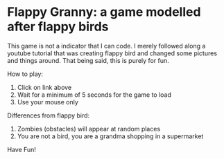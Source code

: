 # Flappy Granny: a game modelled after flappy birds
This game is not a indicator that I can code.
I merely followed along a youtube tutorial that was creating flappy bird and changed some pictures and things around. That being said, this is purely for fun.

How to play:
1) Click on link above
2) Wait for a minimum of 5 seconds for the game to load
3) Use your mouse only

Differences from flappy bird:
1) Zombies (obstacles) will appear at random places
2) You are not a bird, you are a grandma shopping in a supermarket

Have Fun!
